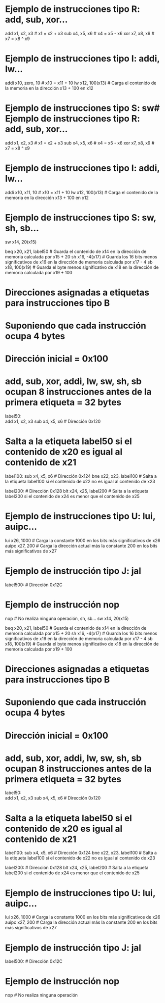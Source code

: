 # Ejemplo de instrucciones tipo R: add, sub, xor...
add x1, x2, x3     # x1 = x2 + x3
sub x4, x5, x6     # x4 = x5 - x6
xor x7, x8, x9     # x7 = x8 ^ x9

# Ejemplo de instrucciones tipo I: addi, lw...
addi x10, zero, 10  # x10 = x11 + 10
lw x12, 100(x13)   # Carga el contenido de la memoria en la dirección x13 + 100 en x12

# Ejemplo de instrucciones tipo S: sw# Ejemplo de instrucciones tipo R: add, sub, xor...
add x1, x2, x3     # x1 = x2 + x3
sub x4, x5, x6     # x4 = x5 - x6
xor x7, x8, x9     # x7 = x8 ^ x9

# Ejemplo de instrucciones tipo I: addi, lw...
addi x10, x11, 10  # x10 = x11 + 10
lw x12, 100(x13)   # Carga el contenido de la memoria en la dirección x13 + 100 en x12

# Ejemplo de instrucciones tipo S: sw, sh, sb...
sw x14, 20(x15) 

beq x20, x21, label50    # Guarda el contenido de x14 en la dirección de memoria calculada por x15 + 20
sh x16, -4(x17)    # Guarda los 16 bits menos significativos de x16 en la dirección de memoria calculada por x17 - 4
sb x18, 100(x19)   # Guarda el byte menos significativo de x18 en la dirección de memoria calculada por x19 + 100

# Direcciones asignadas a etiquetas para instrucciones tipo B
# Suponiendo que cada instrucción ocupa 4 bytes
# Dirección inicial = 0x100
# add, sub, xor, addi, lw, sw, sh, sb ocupan 8 instrucciones antes de la primera etiqueta = 32 bytes
label50:    
add x1, x2, x3
sub x4, x5, x6   # Dirección 0x120
 # Salta a la etiqueta label50 si el contenido de x20 es igual al contenido de x21

label100:
sub x4, x5, x6        # Dirección 0x124
bne x22, x23, label100 # Salta a la etiqueta label100 si el contenido de x22 no es igual al contenido de x23

label200:          # Dirección 0x128
blt x24, x25, label200 # Salta a la etiqueta label200 si el contenido de x24 es menor que el contenido de x25

# Ejemplo de instrucciones tipo U: lui, auipc...
lui x26, 1000      # Carga la constante 1000 en los bits más significativos de x26
auipc x27, 200     # Carga la dirección actual más la constante 200 en los bits más significativos de x27

# Ejemplo de instrucción tipo J: jal
label500:          # Dirección 0x12C

# Ejemplo de instrucción nop
nop                # No realiza ninguna operación, sh, sb...
sw x14, 20(x15) 

beq x20, x21, label50    # Guarda el contenido de x14 en la dirección de memoria calculada por x15 + 20
sh x16, -4(x17)    # Guarda los 16 bits menos significativos de x16 en la dirección de memoria calculada por x17 - 4
sb x18, 100(x19)   # Guarda el byte menos significativo de x18 en la dirección de memoria calculada por x19 + 100

# Direcciones asignadas a etiquetas para instrucciones tipo B
# Suponiendo que cada instrucción ocupa 4 bytes
# Dirección inicial = 0x100
# add, sub, xor, addi, lw, sw, sh, sb ocupan 8 instrucciones antes de la primera etiqueta = 32 bytes
label50:    
add x1, x2, x3
sub x4, x5, x6   # Dirección 0x120
 # Salta a la etiqueta label50 si el contenido de x20 es igual al contenido de x21

label100:
sub x4, x5, x6        # Dirección 0x124
bne x22, x23, label100 # Salta a la etiqueta label100 si el contenido de x22 no es igual al contenido de x23

label200:          # Dirección 0x128
blt x24, x25, label200 # Salta a la etiqueta label200 si el contenido de x24 es menor que el contenido de x25

# Ejemplo de instrucciones tipo U: lui, auipc...
lui x26, 1000      # Carga la constante 1000 en los bits más significativos de x26
auipc x27, 200     # Carga la dirección actual más la constante 200 en los bits más significativos de x27

# Ejemplo de instrucción tipo J: jal
label500:          # Dirección 0x12C

# Ejemplo de instrucción nop
nop                # No realiza ninguna operación